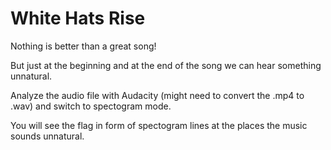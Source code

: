 # White Hats Rise

Nothing is better than a great song!

But just at the beginning and at the end of the song we can hear something unnatural.

Analyze the audio file with Audacity (might need to convert the .mp4 to .wav) and switch to spectogram mode. 

You will see the flag in form of spectogram lines at the places the music sounds unnatural.